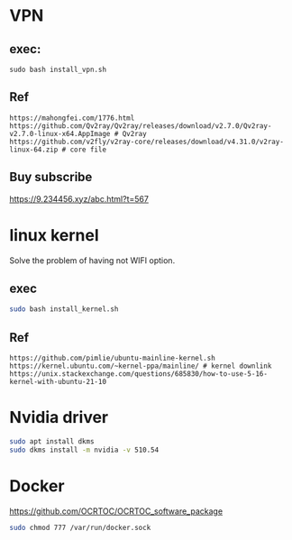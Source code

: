 # VPN

## exec:
```
sudo bash install_vpn.sh
```
## Ref
```
https://mahongfei.com/1776.html
https://github.com/Qv2ray/Qv2ray/releases/download/v2.7.0/Qv2ray-v2.7.0-linux-x64.AppImage # Qv2ray
https://github.com/v2fly/v2ray-core/releases/download/v4.31.0/v2ray-linux-64.zip # core file
```

## Buy subscribe
https://9.234456.xyz/abc.html?t=567


# linux kernel
Solve the problem of having not WIFI option.
## exec
```bash
sudo bash install_kernel.sh
```
## Ref
```
https://github.com/pimlie/ubuntu-mainline-kernel.sh
https://kernel.ubuntu.com/~kernel-ppa/mainline/ # kernel downlink
https://unix.stackexchange.com/questions/685830/how-to-use-5-16-kernel-with-ubuntu-21-10
```
# Nvidia driver
```bash
sudo apt install dkms
sudo dkms install -m nvidia -v 510.54
```

# Docker
https://github.com/OCRTOC/OCRTOC_software_package
```bash
sudo chmod 777 /var/run/docker.sock
```
